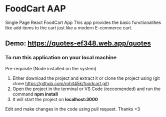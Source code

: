 # FoodCart AAP
Single Page React FoodCart App
This app provides the basic functionalities like add items to the cart just like a modern E-commerce cart.

## Demo: https://quotes-ef348.web.app/quotes 

### To run this application on your local machine 
Pre-requisite (Node installed on the system)

1. Either download the project and extract it or clone the project using (git clone https://github.com/rohit45k/foodcart.git)
2. Open the project in the terminal or VS Code (reccomended) and run the command **npm install**
3. It will start the project on **localhost:3000**

Edit and make changes in the code using pull request. Thanks <3 
